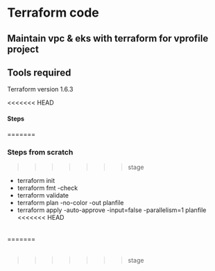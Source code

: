 # Terraform code

## Maintain vpc & eks with terraform for vprofile project

## Tools required
Terraform version 1.6.3

<<<<<<< HEAD
#### Steps
=======
### Steps from scratch
>>>>>>> stage
* terraform init
* terraform fmt -check
* terraform validate
* terraform plan -no-color -out planfile 
* terraform apply -auto-approve -input=false -parallelism=1 planfile
<<<<<<< HEAD
######
######
=======
#####
######
>>>>>>> stage
